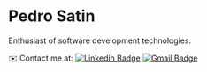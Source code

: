 # Pedro Satin

Enthusiast of software development technologies.

✉️ Contact me at:
[![Linkedin Badge](https://img.shields.io/badge/Pedro%20Satin-blue?style=flat-square&logo=Linkedin&logoColor=white&link=https://www.linkedin.com/in/pedro-satin-a38a49148/)](https://www.linkedin.com/in/pedro-satin-a38a49148/) 
[![Gmail Badge](https://img.shields.io/badge/-pedro5satin@gmail.com-c14438?style=flat-square&logo=Gmail&logoColor=white&link=mailto:pedro5satin@gmail.com)](mailto:pedro5satin@gmail.com)
